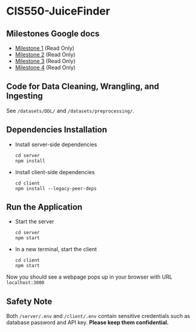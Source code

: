 # CIS550-JuiceFinder

## Milestones Google docs
- [Milestone 1](https://docs.google.com/document/d/1pku4BXDyfwcwIl79Wt63EHu3fOGUqHgm4nena25gOHI/edit?usp=sharing) (Read Only)
- [Milestone 2](https://docs.google.com/document/d/1PfW73ovIRpKvGcIU_ZMnfBr6SQaT2bWj0P3VmOTvJLo/edit?usp=sharing) (Read Only)
- [Milestone 3](https://docs.google.com/document/d/1tS1bNB624FFI93yG8ylwTZ-AxITk1LdJnpr6UCQTenA/edit?usp=sharing) (Read Only)
- [Milestone 4](https://docs.google.com/document/d/1DBQwfZ47GZomX-pLMmrBX_h1hd0nSFBgpHMD6minqFE/edit?usp=sharing) (Read Only)

## Code for Data Cleaning, Wrangling, and Ingesting

See `/datasets/DDL/` and `/datasets/preprocessing/`.

## Dependencies Installation
- Install server-side dependencies
    ```
    cd server
    npm install
    ```
- Install client-side dependencies
    ```
    cd client
    npm install --legacy-peer-deps
    ```

## Run the Application
- Start the server
  ```
  cd server
  npm start
  ```
- In a new terminal, start the client
  ```
  cd client
  npm start
  ```
Now you should see a webpage pops up in your browser with URL `localhost:3000`

## Safety Note
Both `/server/.env` and `/client/.env` contain sensitive credentials such as database password and API key. **Please keep them confidential.**